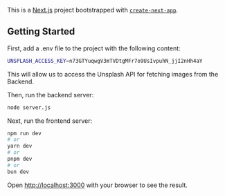 This is a [Next.js](https://nextjs.org) project bootstrapped with [`create-next-app`](https://nextjs.org/docs/app/api-reference/cli/create-next-app).

## Getting Started

First, add a .env file to the project with the following content:

```bash
UNSPLASH_ACCESS_KEY=n73GTYuqwgV3mTVDtgMFr7o9UsIvpuhN_jjI2nHh4aY
```

This will allow us to access the Unsplash API for fetching images from the Backend.

Then, run the backend server:

```bash
node server.js
```

Next, run the frontend server:

```bash
npm run dev
# or
yarn dev
# or
pnpm dev
# or
bun dev
```

Open [http://localhost:3000](http://localhost:3000) with your browser to see the result.

